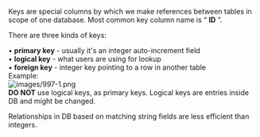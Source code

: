 


  
Keys are special columns by which we make references between tables in scope of one database. Most common key column name is “ **ID** ”.  
  
There are three kinds of keys:  
  
• **primary key** - usually it's an integer auto-increment field   
• **logical key** - what users are using for lookup   
• **foreign key** - integer key pointing to a row in another table  
 Example:  
 ![images/997-1.png](images/997-1.png)  
 **DO NOT** use logical keys, as primary keys. Logical keys are entries inside DB and might be changed.   
  
Relationships in DB based on matching string fields are less efficient than integers.